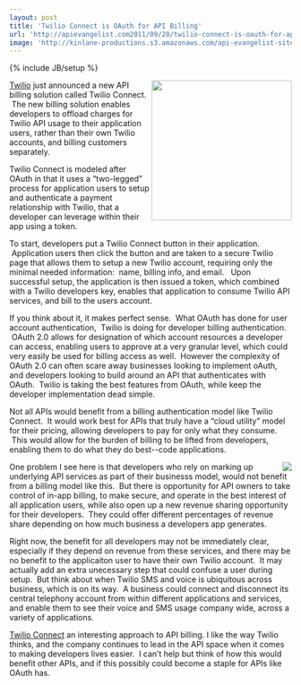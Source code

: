 ```yaml
---
layout: post
title: 'Twilio Connect is OAuth for API Billing'
url: 'http://apievangelist.com2011/09/20/twilio-connect-is-oauth-for-api-billing/'
image: 'http://kinlane-productions.s3.amazonaws.com/api-evangelist-site/blog/twilio-connect-button.png'
---
```

{% include JB/setup %}
<p>
     <a title="Twilio" href="http://www.twilio.com"><img src="http://kinlane-productions.s3.amazonaws.com/api-evangelist/twilio/Twilio-Logo.png"  width="250" align="right" /></a>
</p>
<p>
     <a title="Twilio" href="http://www.twilio.com">Twilio</a> just announced a new API billing solution called Twilio Connect.  The new billing solution enables developers to offload charges for Twilio API usage to their application users, rather than their own Twilio accounts, and billing customers separately.
</p>
<p>
     Twilio Connect is modeled after OAuth in that it uses a “two-legged” process for application users to setup and authenticate a payment relationship with Twilio, that a developer can leverage within their app using a token.
</p>
<p>
     To start, developers put a Twilio Connect button in their application.  Application users then click the button and are taken to a secure Twilio page that allows them to setup a new Twilio account, requiring only the minimal needed information:  name, billing info, and email.   Upon successful setup, the application is then issued a token, which combined with a Twilio developers key, enables that application to consume Twilio API services, and bill to the users account.
</p>
<p>
     If you think about it, it makes perfect sense.  What OAuth has done for user account authentication,  Twilio is doing for developer billing authentication.  OAuth 2.0 allows for designation of which account resources a developer can access, enabling users to approve at a very granular level, which could very easily be used for billing access as well.  However the complexity of OAuth 2.0 can often scare away businesses looking to implement oAuth, and developers looking to build around an API that authenticates with OAuth.  Twilio is taking the best features from OAuth, while keep the developer implementation dead simple.
</p>
<p>
     Not all APIs would benefit from a billing authentication model like Twilio Connect.  It would work best for APIs that truly have a “cloud utility” model for their pricing, allowing developers to pay for only what they consume.  This would allow for the burden of billing to be lifted from developers, enabling them to do what they do best--code applications.  
</p>
<p>
     <img src="http://kinlane-productions.s3.amazonaws.com/api-evangelist/twilio/twilio-connect-button.png"  align="right" />
</p>
<p>
     One problem I see here is that developers who rely on marking up underlying API services as part of their businesss model, would not benefit from a billing model like this.  But there is opportunity for API owners to take control of in-app billing, to make secure, and operate in the best interest of all application users, while also open up a new revenue sharing opportunity for their developers.  They could offer different percentages of revenue share depending on how much business a developers app generates.  
</p>
<p>
     Right now, the benefit for all developers may not be immediately clear, especially if they depend on revenue from these services, and there may be no benefit to the applicaiton user to have their own Twilio account.  It may actually add an extra unecessary step that could confuse a user during setup.  But think about when Twilio SMS and voice is ubiquitous across business, which is on its way.  A business could connect and disconnect its central telephony account from within different applications and services, and enable them to see their voice and SMS usage company wide, across a variety of applications.
</p>
<p>
     <a title="Twilio Connect" href="http://blog.programmableweb.com/2011/09/21/twilio-introduces-twilio-connect-its-new-in-app-billing-model/">Twilio Connect</a> an interesting approach to API billing. I like the way Twilio thinks, and the company continues to lead in the API space when it comes to making developers lives easier.  I can’t help but think of how this would benefit other APIs, and if this possibly could become a staple for APIs like OAuth has.
</p>
